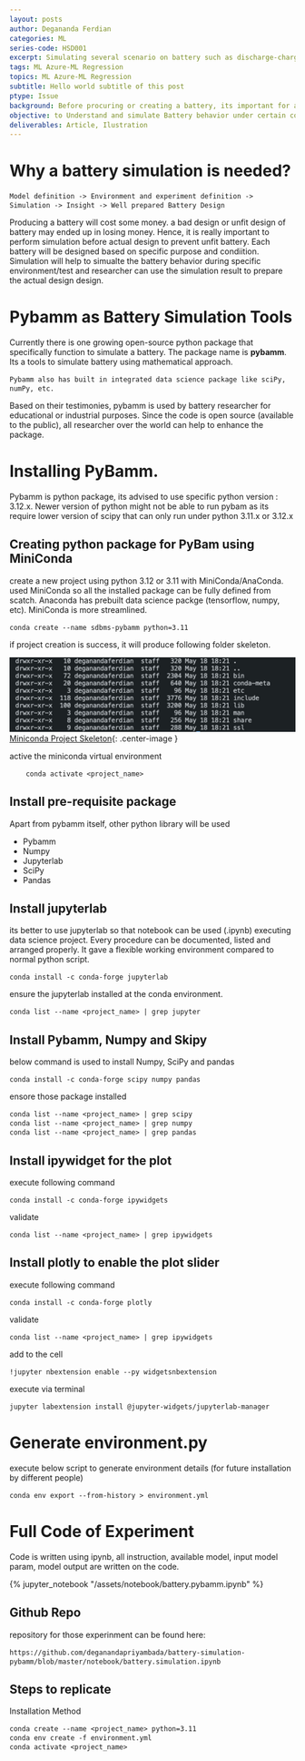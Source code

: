 ```yaml
---
layout: posts
author: Degananda Ferdian
categories: ML
series-code: HSD001
excerpt: Simulating several scenario on battery such as discharge-charge-rest cycle using python, miniconda and pybamm.
tags: ML Azure-ML Regression
topics: ML Azure-ML Regression
subtitle: Hello world subtitle of this post
ptype: Issue
background: Before procuring or creating a battery, its important for a research to understand how the battery works. The simulation result then can be used as baseline to design the battery.
objective: to Understand and simulate Battery behavior under certain condition, model and parameter such as  battery type, chemical, life cycle etc.
deliverables: Article, Ilustration
---
```


# Why a battery simulation is needed?

    Model definition -> Environment and experiment definition -> Simulation -> Insight -> Well prepared Battery Design

Producing a battery will cost some money. a bad design or unfit design of battery may ended up in losing money. Hence, it is really important to perform simulation before actual design to prevent unfit battery. Each battery will be designed based on specific purpose and condiition. Simulation will help to simualte the battery behavior during specific environment/test and researcher can use the simulation result to prepare the actual design design.

# Pybamm as Battery Simulation Tools

Currently there is one growing open-source python package that specifically function to simulate a battery. The package name is **pybamm**. Its a tools to simulate battery using mathematical approach. 

    Pybamm also has built in integrated data science package like sciPy, numPy, etc.

Based on their testimonies, pybamm is used by battery researcher for educational or industrial purposes. Since the code is open source (available to the public), all researcher over the world can help to enhance the package.

# Installing PyBamm.

Pybamm is python package, its advised to use specific python version : 3.12.x. Newer version of python might not be able to run pybam as its require lower version of scipy that can only run under python 3.11.x or 3.12.x

## Creating python package for PyBam using MiniConda

create a new project using python 3.12 or 3.11 with MiniConda/AnaConda. used MiniConda so all the installed package can be fully defined from scatch. Anaconda has prebuilt data science packge (tensorflow, numpy, etc). MiniConda is more streamlined.

    conda create --name sdbms-pybamm python=3.11

if project creation is success, it will produce following folder skeleton.

![postimage100](/assets/images/2025-05/condapybamm.jpg)
[Miniconda Project Skeleton](/assets/images/2025-05/condapybamm.jpg){: .center-image }

active the miniconda virtual environment

        conda activate <project_name>


## Install pre-requisite package

Apart from pybamm itself, other python library will be used

- Pybamm
- Numpy
- Jupyterlab
- SciPy
- Pandas

## Install jupyterlab

its better to use jupyterlab so that notebook can be used (.ipynb) executing data science project. Every procedure can be documented, listed and arranged properly. It gave a flexible working environment compared to normal python script.

    conda install -c conda-forge jupyterlab

ensure the jupyterlab installed at the conda environment.

    conda list --name <project_name> | grep jupyter

## Install Pybamm, Numpy and Skipy

below command is used to install Numpy, SciPy and pandas

    conda install -c conda-forge scipy numpy pandas

ensore those package installed 

    conda list --name <project_name> | grep scipy
    conda list --name <project_name> | grep numpy
    conda list --name <project_name> | grep pandas

## Install ipywidget for the plot

execute following command 

    conda install -c conda-forge ipywidgets

validate

    conda list --name <project_name> | grep ipywidgets

## Install plotly to enable the plot slider

execute following command 

    conda install -c conda-forge plotly

validate

    conda list --name <project_name> | grep ipywidgets

add to the cell

    !jupyter nbextension enable --py widgetsnbextension	

execute via terminal

    jupyter labextension install @jupyter-widgets/jupyterlab-manager

# Generate environment.py

execute below script to generate environment details (for future installation by different people)

    conda env export --from-history > environment.yml

# Full Code of Experiment 

Code is written using ipynb, all instruction, available model, input model param, model output are written on the code.

{% jupyter_notebook "/assets/notebook/battery.pybamm.ipynb" %}

## Github Repo

repository for those experinment can be found here:

    https://github.com/deganandapriyambada/battery-simulation-pybamm/blob/master/notebook/battery.simulation.ipynb

## Steps to replicate

Installation Method

    conda create --name <project_name> python=3.11
    conda env create -f environment.yml
    conda activate <project_name>